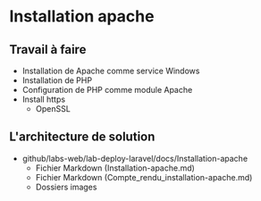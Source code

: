 # Installation apache
## Travail à faire 
- Installation de Apache comme service Windows
- Installation de PHP
- Configuration de PHP comme module Apache
- Install https
  - OpenSSL 

## L'architecture de solution 
- github/labs-web/lab-deploy-laravel/docs/Installation-apache
  - Fichier Markdown (Installation-apache.md)
  - Fichier Markdown (Compte_rendu_installation-apache.md)
  - Dossiers images